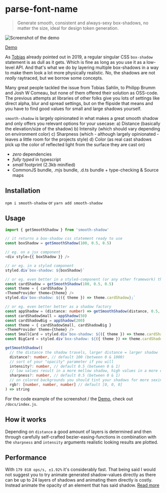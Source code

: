 # parse-font-name

> Generate smooth, consistent and always-sexy box-shadows, no matter the size, ideal for design token generation.

![Screenshot of the demo](docs/demo.jpg)

[Demo](http://tom2strobl.github.io/smooth-shadow)

As [Tobias](https://tobiasahlin.com/blog/layered-smooth-box-shadows/) already pointed out in 2019, a regular singular CSS `box-shadow` statement is as dull as it gets. Which is fine as long as you use it as a low-level API. And that's what we do by layering multiple box-shadows in a way to make them look a lot more physically realistic. No, the shadows are not *really* raytraced, but we borrow some concepts.

Many great people tackled the issue from Tobias Sahlin, to Philipp Brumm and Josh W Comeau, but none of them offered their solution as OSS-code. The previous attempts at libraries of other folks give you lots of settings like direct alpha, blur and spread settings, but on the flipside that means and you have to find good values for small and large shadows yourself.

`smooth-shadow` is largely opinionated in what makes a great smooth shadow and only offers you relevant options for your usecase:
a) Distance (basically the elevation/size of the shadow)
b) Intensity (which should vary depending on environment color)
c) Sharpness (which - although largely opinionated - leaves a little room for the projects style)
d) Color (as real cast shadows pick up the color of reflected light from the surface they are cast on)

- *zero* dependencies
- *fully typed* in typescript
- *small* footprint (2.3kb minified)
- CommonJS bundle, .mjs bundle, .d.ts bundle + type-checking & Source maps

## Installation

`npm i smooth-shadow` or `yarn add smooth-shadow`

## Usage

```typescript
import { getSmoothShadow } from 'smooth-shadow'

// it returns a box-shadow css statement ready to use
const boxShadow = getSmoothShadow(100, 0.5, 0.5)

// eg. on a jsx component
<div style={{ boxShadow }} />

// or eg. in a styled component
styled.div`box-shadow: ${boxShadow}`

// or eg. even better in a styled-component (or any other framework) theme
const cardShadow = getSmoothShadow(100, 0.5, 0.5)
const theme = { cardShadow }
<ThemeProvider theme={theme} />
styled.div`box-shadow: ${({ theme }) => theme.cardShadow};`

// or eg. even better better as a shadow factory
const appShadow = (distance: number) => getSmoothShadow(distance, 0.5, 0.5)
const cardShadowSmall = appShadow(50)
const cardShadowBig = appShadow(200)
const theme = { cardShadowSmall, cardShadowBig }
<ThemeProvider theme={theme} />
const SmallCard = styled.div`box-shadow: ${({ theme }) => theme.cardShadowSmall};`
const BigCard = styled.div`box-shadow: ${({ theme }) => theme.cardShadowBig};`
```

```typescript
getSmoothShadow((
  // the distance the shadow travels, larger distance = larger shadow
  distance?: number, // default 100 (between 0 & 1000)
  // sort of your "opacity" parameter if you will
  intensity?: number, // default 0.5 (between 0 & 1)
  // low values result in a more mellow shadow, high values in a more crispy experience
  sharpness?: number, // default 0.5 (between 0 & 1)
  // on colored backgrounds you should tint your shadows for more sexiness, totally optional though
  rgb?: [number, number, number] // default [0, 0, 0]
) => string
```

For the code example of the screenshot / the [Demo](http://tom2strobl.github.io/smooth-shadow), check out `/docs/index.js`.

## How it works

Depending on `distance` a good amount of layers is determined and then through carefully self-crafted bezier-easing-functions in combination with the `sharpness` and `intensity` arguments realistic looking results are plotted.

## Performance

With `179 818 ops/s, ±1.92%` it's considerably fast. That being said I would not suggest you to try animate generated shadow-values directly as there can be up to 24 layers of shadows and animating them directly is costly. Instead animate the opacity of an element that has said shadow. [Read more](https://tobiasahlin.com/blog/how-to-animate-box-shadow/)
